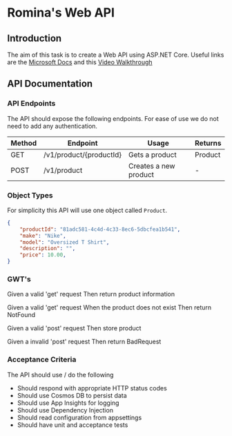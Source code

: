 # Romina's Web API 

## Introduction 

The aim of this task is to create a Web API using ASP.NET Core. Useful links are the [Microsoft Docs](https://docs.microsoft.com/en-us/aspnet/core/tutorials/first-web-api?view=aspnetcore-2.2&tabs=visual-studio) and this [Video Walkthrough](https://channel9.msdn.com/events/dotnetConf/2017/T322?term=asp.net%20core%20web%20api&lang-en=true)

## API Documentation

### API Endpoints 

The API should expose the following endpoints. For ease of use we do not need to add any authentication. 

| Method  |Endpoint   |Usage  | Returns |
| --------|-----------|-------|---------|
| GET  | /v1/product/{productId} | Gets a product | Product |
| POST  | /v1/product | Creates a new product | - |

### Object Types

For simplicity this API will use one object called `Product`.

``` json
{
    "productId": "81adc581-4c4d-4c33-8ec6-5dbcfea1b541",
    "make": "Nike",
    "model": "Oversized T Shirt",
    "description": "",
    "price": 10.00,
}
```

### GWT's

Given a valid 'get' request 
Then return product information 

Given a valid 'get' request 
When the product does not exist 
Then return NotFound 

Given a valid 'post' request 
Then store product  

Given a invalid 'post' request 
Then return BadRequest

### Acceptance Criteria 

The API should use / do the following 

- Should respond with appropriate HTTP status codes
- Should use Cosmos DB to persist data
- Should use App Insights for logging
- Should use Dependency Injection 
- Should read configuration from appsettings
- Should have unit and acceptance tests